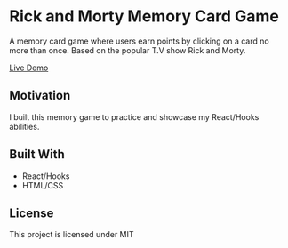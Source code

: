 # Rick and Morty Memory Card Game

A memory card game where users earn points by clicking on a card no more than once. Based on the popular T.V show Rick and Morty.

[Live Demo](https://xuanngo.com/memory-card-game/)

## Motivation

I built this memory game to practice and showcase my React/Hooks abilities.

## Built With

- React/Hooks
- HTML/CSS

## License

This project is licensed under MIT
